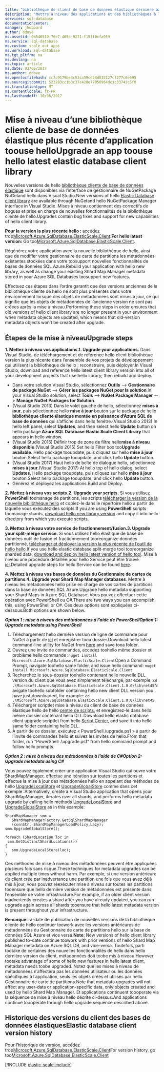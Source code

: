 ```yaml
---
title: "bibliothèque de client de base de données élastique dernière aaaUpgrade toohello | Documents Microsoft"
description: "Mettre à niveau des applications et des bibliothèques à l’aide de Nuget"
services: sql-database
documentationcenter: 
manager: jhubbard
author: ddove
ms.assetid: 0a546510-76e7-465e-9271-f15ff0cfa959
ms.service: sql-database
ms.custom: scale out apps
ms.workload: sql-database
ms.tgt_pltfrm: na
ms.devlang: na
ms.topic: article
ms.date: 03/06/2017
ms.author: ddove
ms.openlocfilehash: cc2c9179be4c53ca59cd24d832127cf277c6e695
ms.sourcegitcommit: 523283cc1b3c37c428e77850964dc1c33742c5f0
ms.translationtype: MT
ms.contentlocale: fr-FR
ms.lasthandoff: 10/06/2017
---
```

# <a name="upgrade-an-app-toouse-hello-latest-elastic-database-client-library"></a><span data-ttu-id="622c2-103">Mise à niveau d’une bibliothèque cliente de base de données élastique plus récente d’application toouse hello</span><span class="sxs-lookup"><span data-stu-id="622c2-103">Upgrade an app toouse hello latest elastic database client library</span></span>
<span data-ttu-id="622c2-104">Nouvelles versions de hello [bibliothèque cliente de base de données élastique](sql-database-elastic-database-client-library.md) sont disponibles via l’interface de gestionnaire de NuGetPackage NuGetand hello dans Visual Studio.</span><span class="sxs-lookup"><span data-stu-id="622c2-104">New versions of hello [Elastic Database client library](sql-database-elastic-database-client-library.md) are  available through NuGetand hello NuGetPackage Manager interface in Visual Studio.</span></span> <span data-ttu-id="622c2-105">Mises à niveau contiennent des correctifs de bogues et prise en charge de nouvelles fonctionnalités de la bibliothèque cliente de hello.</span><span class="sxs-lookup"><span data-stu-id="622c2-105">Upgrades contain bug fixes and support for new capabilities of hello client library.</span></span>

<span data-ttu-id="622c2-106">**Pour la version la plus récente hello :** accédez trop[Microsoft.Azure.SqlDatabase.ElasticScale.Client](https://www.nuget.org/packages/Microsoft.Azure.SqlDatabase.ElasticScale.Client/).</span><span class="sxs-lookup"><span data-stu-id="622c2-106">**For hello latest version:** Go too[Microsoft.Azure.SqlDatabase.ElasticScale.Client](https://www.nuget.org/packages/Microsoft.Azure.SqlDatabase.ElasticScale.Client/).</span></span>

<span data-ttu-id="622c2-107">Régénérez votre application avec la nouvelle bibliothèque de hello, ainsi que de modifier votre gestionnaire de carte de partitions les métadonnées existantes stockées dans votre toosupport nouvelles fonctionnalités de bases de données SQL Azure.</span><span class="sxs-lookup"><span data-stu-id="622c2-107">Rebuild your application with hello new library, as well as change your existing Shard Map Manager metadata stored in your Azure SQL Databases toosupport new features.</span></span>

<span data-ttu-id="622c2-108">Effectuez ces étapes dans l’ordre garantit que des versions anciennes de la bibliothèque cliente de hello ne sont plus présentes dans votre environnement lorsque des objets de métadonnées sont mises à jour, ce qui signifie que les objets de métadonnées de l’ancienne version ne sont pas créées après la mise à niveau.</span><span class="sxs-lookup"><span data-stu-id="622c2-108">Performing these steps in order ensures that old versions of hello client library are no longer present in your environment when metadata objects are updated, which means that old-version metadata objects won’t be created after upgrade.</span></span>   

## <a name="upgrade-steps"></a><span data-ttu-id="622c2-109">Étapes de la mise à niveau</span><span class="sxs-lookup"><span data-stu-id="622c2-109">Upgrade steps</span></span>
<span data-ttu-id="622c2-110">**1. Mettez à niveau vos applications.**</span><span class="sxs-lookup"><span data-stu-id="622c2-110">**1. Upgrade your applications.**</span></span> <span data-ttu-id="622c2-111">Dans Visual Studio, de téléchargement et de référence hello client bibliothèque version la plus récente dans l’ensemble de vos projets de développement qui utilisent la bibliothèque de hello ; reconstruire, puis déployer.</span><span class="sxs-lookup"><span data-stu-id="622c2-111">In Visual Studio, download and reference hello latest client library version into all of your development projects that use hello library; then rebuild and deploy.</span></span> 

* <span data-ttu-id="622c2-112">Dans votre solution Visual Studio, sélectionnez **Outils** --> **Gestionnaire de package NuGet** -->  **Gérer les packages NuGet pour la solution**.</span><span class="sxs-lookup"><span data-stu-id="622c2-112">In your Visual Studio solution, select **Tools** --> **NuGet Package Manager** -->  **Manage NuGet Packages for Solution**.</span></span> 
* <span data-ttu-id="622c2-113">(Visual Studio 2013) Dans le volet gauche de hello, sélectionnez **mises à jour**, puis sélectionnez hello **mise à jour** bouton sur le package de hello **bibliothèque cliente élastique montée en puissance d’Azure SQL de base de données** qui s’affiche dans hello fenêtre.</span><span class="sxs-lookup"><span data-stu-id="622c2-113">(Visual Studio 2013) In hello left panel, select **Updates**, and then select hello **Update** button on hello package **Azure SQL Database Elastic Scale Client Library** that appears in hello window.</span></span>
* <span data-ttu-id="622c2-114">(Visual Studio 2015) Définir trop de zone de filtre hello**mise à niveau disponible**.</span><span class="sxs-lookup"><span data-stu-id="622c2-114">(Visual Studio 2015) Set hello Filter box too**Upgrade available**.</span></span> <span data-ttu-id="622c2-115">Hello package tooupdate, puis cliquez sur hello **mise à jour** bouton.</span><span class="sxs-lookup"><span data-stu-id="622c2-115">Select hello package tooupdate, and click hello **Update** button.</span></span>
* <span data-ttu-id="622c2-116">(Visual Studio 2017) Haut hello de boîte de dialogue hello, sélectionnez **mises à jour**.</span><span class="sxs-lookup"><span data-stu-id="622c2-116">(Visual Studio 2017) At hello top of hello dialog, select **Updates**.</span></span> <span data-ttu-id="622c2-117">Hello package tooupdate, puis cliquez sur hello **mise à jour** bouton.</span><span class="sxs-lookup"><span data-stu-id="622c2-117">Select hello package tooupdate, and click hello **Update** button.</span></span>
* <span data-ttu-id="622c2-118">Générez et déployez les applications.</span><span class="sxs-lookup"><span data-stu-id="622c2-118">Build and Deploy.</span></span> 

<span data-ttu-id="622c2-119">**2. Mettez à niveau vos scripts.**</span><span class="sxs-lookup"><span data-stu-id="622c2-119">**2. Upgrade your scripts.**</span></span> <span data-ttu-id="622c2-120">Si vous utilisez **PowerShell** toomanage de partitions, les scripts [télécharger la version de la nouvelle bibliothèque hello](https://www.nuget.org/packages/Microsoft.Azure.SqlDatabase.ElasticScale.Client/) et copiez-le dans le répertoire hello à partir de laquelle vous exécutez des scripts.</span><span class="sxs-lookup"><span data-stu-id="622c2-120">If you are using **PowerShell** scripts toomanage shards, [download hello new library version](https://www.nuget.org/packages/Microsoft.Azure.SqlDatabase.ElasticScale.Client/) and copy it into hello directory from which you execute scripts.</span></span> 

<span data-ttu-id="622c2-121">**3. Mettez à niveau votre service de fractionnement/fusion.**</span><span class="sxs-lookup"><span data-stu-id="622c2-121">**3. Upgrade your split-merge service.**</span></span> <span data-ttu-id="622c2-122">Si vous utilisez hello élastique de base de données outil de fusion et fractionnement tooreorganize données partitionné, [télécharger et déployer la version la plus récente de l’outil de hello hello](https://www.nuget.org/packages/Microsoft.Azure.SqlDatabase.ElasticScale.Service.SplitMerge/).</span><span class="sxs-lookup"><span data-stu-id="622c2-122">If you use hello elastic database split-merge tool tooreorganize sharded data, [download and deploy hello latest version of hello tool](https://www.nuget.org/packages/Microsoft.Azure.SqlDatabase.ElasticScale.Service.SplitMerge/).</span></span> <span data-ttu-id="622c2-123">Mise à niveau une procédure détaillée pour hello Service peut être trouvé [ici](sql-database-elastic-scale-overview-split-and-merge.md).</span><span class="sxs-lookup"><span data-stu-id="622c2-123">Detailed upgrade steps for hello Service can be found [here](sql-database-elastic-scale-overview-split-and-merge.md).</span></span> 

<span data-ttu-id="622c2-124">**4. Mettez à niveau vos bases de données du Gestionnaire de cartes de partitions**.</span><span class="sxs-lookup"><span data-stu-id="622c2-124">**4. Upgrade your Shard Map Manager databases**.</span></span> <span data-ttu-id="622c2-125">Mettre à niveau les métadonnées hello prise en charge de vos cartes de partitions dans la base de données SQL Azure.</span><span class="sxs-lookup"><span data-stu-id="622c2-125">Upgrade hello metadata supporting your Shard Maps in Azure SQL Database.</span></span>  <span data-ttu-id="622c2-126">Vous pouvez effectuer cette opération avec PowerShell ou C#.</span><span class="sxs-lookup"><span data-stu-id="622c2-126">There are two ways you can accomplish this, using PowerShell or C#.</span></span> <span data-ttu-id="622c2-127">Ces deux options sont expliquées ci-dessous.</span><span class="sxs-lookup"><span data-stu-id="622c2-127">Both options are shown below.</span></span>

<span data-ttu-id="622c2-128">***Option 1 : mise à niveau des métadonnées à l’aide de PowerShell***</span><span class="sxs-lookup"><span data-stu-id="622c2-128">***Option 1: Upgrade metadata using PowerShell***</span></span>

1. <span data-ttu-id="622c2-129">Téléchargement hello dernière version de ligne de commande pour NuGet à partir de [ici](http://nuget.org/nuget.exe) et enregistrer tooa dossier.</span><span class="sxs-lookup"><span data-stu-id="622c2-129">Download hello latest command-line utility for NuGet from [here](http://nuget.org/nuget.exe) and save tooa folder.</span></span> 
2. <span data-ttu-id="622c2-130">Ouvrez une invite de commandes, accédez toohello même dossier et problème hello commande :`nuget install Microsoft.Azure.SqlDatabase.ElasticScale.Client`</span><span class="sxs-lookup"><span data-stu-id="622c2-130">Open a Command Prompt, navigate toohello same folder, and issue hello command: `nuget install Microsoft.Azure.SqlDatabase.ElasticScale.Client`</span></span>
3. <span data-ttu-id="622c2-131">Recherchez le sous-dossier toohello contenant hello nouvelle DLL version du client que vous avez simplement téléchargé, par exemple :`cd .\Microsoft.Azure.SqlDatabase.ElasticScale.Client.1.0.0\lib\net45`</span><span class="sxs-lookup"><span data-stu-id="622c2-131">Navigate toohello subfolder containing hello new client DLL version you have just downloaded, for example: `cd .\Microsoft.Azure.SqlDatabase.ElasticScale.Client.1.0.0\lib\net45`</span></span>
4. <span data-ttu-id="622c2-132">Télécharger scriptlet mise à niveau du client de base de données élastique hello de hello [centre de scripts](https://gallery.technet.microsoft.com/scriptcenter/Azure-SQL-Database-Elastic-6442e6a9), et enregistrez-le dans hello même dossier contenant hello DLL.</span><span class="sxs-lookup"><span data-stu-id="622c2-132">Download hello elastic database client upgrade scriptlet from hello [Script Center](https://gallery.technet.microsoft.com/scriptcenter/Azure-SQL-Database-Elastic-6442e6a9), and save it into hello same folder containing hello DLL.</span></span>
5. <span data-ttu-id="622c2-133">À partir de ce dossier, exécutez « PowerShell.\upgrade.ps1 » à partir de l’invite de commandes hello et suivez les invites de hello.</span><span class="sxs-lookup"><span data-stu-id="622c2-133">From that folder, run “PowerShell .\upgrade.ps1” from hello command prompt and follow hello prompts.</span></span>

<span data-ttu-id="622c2-134">***Option 2 : mise à niveau des métadonnées à l’aide de C#***</span><span class="sxs-lookup"><span data-stu-id="622c2-134">***Option 2: Upgrade metadata using C#***</span></span>

<span data-ttu-id="622c2-135">Vous pouvez également créer une application Visual Studio qui ouvre votre ShardMapManager, effectue une itération sur toutes les partitions et effectue la mise à jour des métadonnées hello en appelant des méthodes de hello [UpgradeLocalStore](https://msdn.microsoft.com/library/azure/microsoft.azure.sqldatabase.elasticscale.shardmanagement.shardmapmanager.upgradelocalstore.aspx) et [ UpgradeGlobalStore](https://msdn.microsoft.com/library/azure/microsoft.azure.sqldatabase.elasticscale.shardmanagement.shardmapmanager.upgradeglobalstore.aspx) comme dans cet exemple :</span><span class="sxs-lookup"><span data-stu-id="622c2-135">Alternatively, create a Visual Studio application that opens your ShardMapManager, iterates over all shards, and performs hello metadata upgrade by calling hello methods [UpgradeLocalStore](https://msdn.microsoft.com/library/azure/microsoft.azure.sqldatabase.elasticscale.shardmanagement.shardmapmanager.upgradelocalstore.aspx) and [UpgradeGlobalStore](https://msdn.microsoft.com/library/azure/microsoft.azure.sqldatabase.elasticscale.shardmanagement.shardmapmanager.upgradeglobalstore.aspx) as in this example:</span></span> 

    ShardMapManager smm =
       ShardMapManagerFactory.GetSqlShardMapManager
       (connStr, ShardMapManagerLoadPolicy.Lazy); 
    smm.UpgradeGlobalStore(); 

    foreach (ShardLocation loc in
     smm.GetDistinctShardLocations()) 
    {   
       smm.UpgradeLocalStore(loc); 
    } 

<span data-ttu-id="622c2-136">Ces méthodes de mise à niveau des métadonnées peuvent être appliquées plusieurs fois sans risque.</span><span class="sxs-lookup"><span data-stu-id="622c2-136">These techniques for metadata upgrades can be applied multiple times without harm.</span></span> <span data-ttu-id="622c2-137">Par exemple, si une version antérieure du client crée par inadvertance une partition une fois que vous avez déjà mis à jour, vous pouvez réexécuter mise à niveau sur toutes les partitions tooensure que hello dernière version de métadonnées est présente dans l’ensemble de votre infrastructure.</span><span class="sxs-lookup"><span data-stu-id="622c2-137">For example, if an older client version inadvertently creates a shard after you have already updated, you can run upgrade again across all shards tooensure that hello latest metadata version is present throughout your infrastructure.</span></span> 

<span data-ttu-id="622c2-138">**Remarque :** à-date de publication de nouvelles versions de la bibliothèque cliente de hello continuer toowork avec les versions antérieures de métadonnées du Gestionnaire de carte de partitions hello sur la base de données SQL Azure et vice versa.</span><span class="sxs-lookup"><span data-stu-id="622c2-138">**Note:**  New versions of hello client library published to-date continue toowork with prior versions of hello Shard Map Manager metadata on Azure SQL DB, and vice-versa.</span></span>   <span data-ttu-id="622c2-139">Toutefois, parti tootake de certaines des nouvelles fonctionnalités de hello dans hello dernière version du client, métadonnées doit toobe mis à niveau.</span><span class="sxs-lookup"><span data-stu-id="622c2-139">However tootake advantage of some of hello new features in hello latest client, metadata needs toobe upgraded.</span></span>   <span data-ttu-id="622c2-140">Notez que les mises à niveau de métadonnées n’affectera pas les données utilisateur ou les données spécifiques à l’application, seuls les objets créés et utilisés par hello Gestionnaire de carte de partitions.</span><span class="sxs-lookup"><span data-stu-id="622c2-140">Note that metadata upgrades will not affect any user-data or application-specific data, only objects created and used by hello Shard Map Manager.</span></span>  <span data-ttu-id="622c2-141">Et applications continuent toooperate via la séquence de mise à niveau hello décrite ci-dessus.</span><span class="sxs-lookup"><span data-stu-id="622c2-141">And applications continue toooperate through hello upgrade sequence described above.</span></span> 

## <a name="elastic-database-client-version-history"></a><span data-ttu-id="622c2-142">Historique des versions du client des bases de données élastiques</span><span class="sxs-lookup"><span data-stu-id="622c2-142">Elastic database client version history</span></span>
<span data-ttu-id="622c2-143">Pour l’historique de version, accédez trop[Microsoft.Azure.SqlDatabase.ElasticScale.Client](https://www.nuget.org/packages/Microsoft.Azure.SqlDatabase.ElasticScale.Client/)</span><span class="sxs-lookup"><span data-stu-id="622c2-143">For version history, go too[Microsoft.Azure.SqlDatabase.ElasticScale.Client](https://www.nuget.org/packages/Microsoft.Azure.SqlDatabase.ElasticScale.Client/)</span></span>

[!INCLUDE [elastic-scale-include](../../includes/elastic-scale-include.md)]

<!--Image references-->
[1]:./media/sql-database-elastic-scale-upgrade-client-library/nuget-upgrade.png

